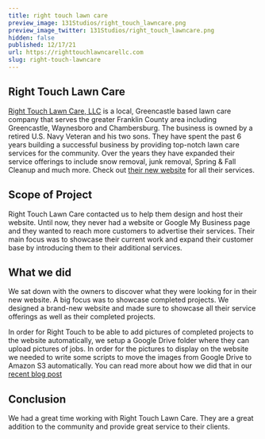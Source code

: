 ```yaml
---
title: right touch lawn care
preview_image: 131Studios/right_touch_lawncare.png
preview_image_twitter: 131Studios/right_touch_lawncare.png
hidden: false
published: 12/17/21
url: https://righttouchlawncarellc.com
slug: right-touch-lawncare
---
```


## Right Touch Lawn Care
[Right Touch Lawn Care, LLC](http://righttouchlawncarellc.com) is a local, Greencastle based lawn care company that serves the greater Franklin County area including Greencastle, Waynesboro and Chambersburg.  The business is owned by a retired U.S. Navy Veteran and his two sons.  They have spent the past 6 years building a successful business by providing top-notch lawn care services for the community.  Over the years they have expanded their service offerings to include snow removal, junk removal, Spring & Fall Cleanup and much more.  Check out [their new website](https://righttouchlawncarellc.com) for all their services.

## Scope of Project
Right Touch Lawn Care contacted us to help them design and host their website.  Until now, they never had a website or Google My Business page and they wanted to reach more customers to advertise their services. Their main focus was to showcase their current work and expand their customer base by introducing them to their additional services.

## What we did
We sat down with the owners to discover what they were looking for in their new website.  A big focus was to showcase completed projects.  We designed a brand-new website and made sure to showcase all their service offerings as well as their completed projects.  

In order for Right Touch to be able to add pictures of completed projects to the website automatically, we setup a Google Drive folder where they can upload pictures of jobs.  In order for the pictures to display on the website we needed to write some scripts to move the images from Google Drive to Amazon S3 automatically.  You can read more about how we did that in our [recent blog post](https://131studios.com/blog/2021/11/using-google-api-sdk-to-read-files-from-google-drive)

## Conclusion
We had a great time working with Right Touch Lawn Care.  They are a great addition to the community and provide great service to their clients. 
